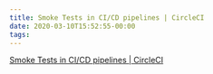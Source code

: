 ```yaml
---
title: Smoke Tests in CI/CD pipelines | CircleCI
date: 2020-03-10T15:52:55-00:00
tags:
---
```


[Smoke Tests in CI/CD pipelines | CircleCI](https://circleci.com/blog/smoke-tests-in-cicd-pipelines/)
